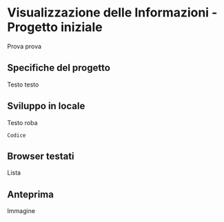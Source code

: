 # Visualizzazione delle Informazioni - Progetto iniziale
Prova prova

## Specifiche del progetto
Testo testo

## Sviluppo in locale
Testo roba
```
Codice
```

## Browser testati
Lista

## Anteprima
Immagine
